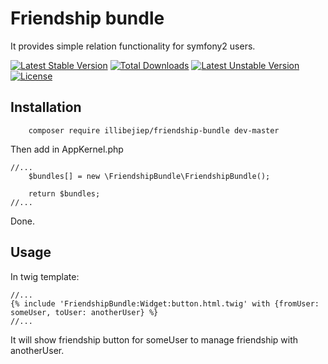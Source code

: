 # Friendship bundle

It provides simple relation functionality for symfony2 users.

[![Latest Stable Version](https://poser.pugx.org/illibejiep/friendship-bundle/v/stable)](https://packagist.org/packages/illibejiep/friendship-bundle) [![Total Downloads](https://poser.pugx.org/illibejiep/friendship-bundle/downloads)](https://packagist.org/packages/illibejiep/friendship-bundle) [![Latest Unstable Version](https://poser.pugx.org/illibejiep/friendship-bundle/v/unstable)](https://packagist.org/packages/illibejiep/friendship-bundle) [![License](https://poser.pugx.org/illibejiep/friendship-bundle/license)](https://packagist.org/packages/illibejiep/friendship-bundle)

## Installation

```
    composer require illibejiep/friendship-bundle dev-master
```

Then add in AppKernel.php

```
//...
    $bundles[] = new \FriendshipBundle\FriendshipBundle();

    return $bundles;
//...
```

Done.

## Usage

In twig template:

```
//...
{% include 'FriendshipBundle:Widget:button.html.twig' with {fromUser: someUser, toUser: anotherUser} %}
//...
```

It will show friendship button for someUser to manage friendship with anotherUser.
